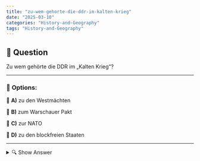 ```yaml
---
title: "zu-wem-gehorte-die-ddr-im-kalten-krieg"
date: "2025-03-10"
categories: "History-and-Geography"
tags: "History-and-Geography"
---
```


## 📌 **Question**

Zu wem gehörte die DDR im „Kalten Krieg“?



---

### 📝 **Options:**

🔘 **A)** zu den Westmächten

🔘 **B)** zum Warschauer Pakt

🔘 **C)** zur NATO

🔘 **D)** zu den blockfreien Staaten

---

<details>
  <summary>🔍 Show Answer</summary>

  <p>
💡  <b>Correct Answer:</b>  b
  </p>
  <p>
    📖<b>Explanation:</b>
    Während des Kalten Krieges war die Deutsche Demokratische Republik (DDR) ein sozialistischer Staat im Osten Europas. Sie gehörte zum Warschauer Pakt, einem Militärbündnis der osteuropäischen Länder unter Führung der Sowjetunion. Der Pakt stand im Gegensatz zur NATO, den Westmächten und den blockfreien Staaten, die eine neutrale Position einnahmen. Die DDR war somit Teil des Ostblocks und eng mit den kommunistischen Staaten verbunden.
  </p>
</details>
